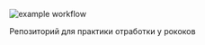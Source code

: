 
![example workflow](https://github.com/Felarn/hexlet-git/actions/workflows/hello-flow.yml/badge.svg)

Репозиторий для практики отработки у рококов